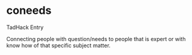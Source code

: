 coneeds
=======

TadHack Entry

Connecting people with question/needs to people that is expert or with know how of that specific subject matter.